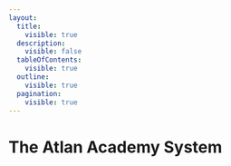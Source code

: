 ```yaml
---
layout:
  title:
    visible: true
  description:
    visible: false
  tableOfContents:
    visible: true
  outline:
    visible: true
  pagination:
    visible: true
---
```


# The Atlan Academy System

